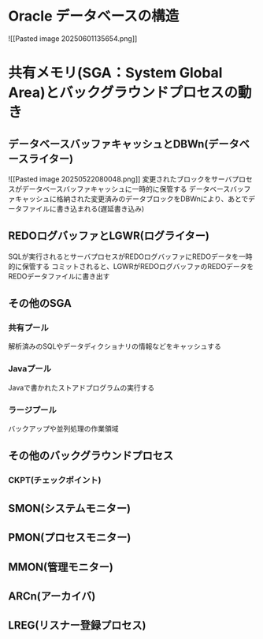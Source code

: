 # Oracle データベースの構造
![[Pasted image 20250601135654.png]]
# 共有メモリ(SGA：System Global Area)とバックグラウンドプロセスの動き
## データベースバッファキャッシュとDBWn(データベースライター)
![[Pasted image 20250522080048.png]]
変更されたブロックをサーバプロセスがデータベースバッファキャッシュに一時的に保管する
データベースバッファキャッシュに格納された変更済みのデータブロックをDBWnにより、あとでデータファイルに書き込まれる(遅延書き込み)
## REDOログバッファとLGWR(ログライター)
SQLが実行されるとサーバプロセスがREDOログバッファにREDOデータを一時的に保管する
コミットされると、LGWRがREDOログバッファのREDOデータをREDOデータファイルに書き出す

## その他のSGA
### 共有プール
解析済みのSQLやデータディクショナリの情報などをキャッシュする
### Javaプール
Javaで書かれたストアドプログラムの実行する
### ラージプール
バックアップや並列処理の作業領域

## その他のバックグラウンドプロセス
### CKPT(チェックポイント)

## SMON(システムモニター)
## PMON(プロセスモニター)
## MMON(管理モニター)
## ARCn(アーカイバ)
## LREG(リスナー登録プロセス)